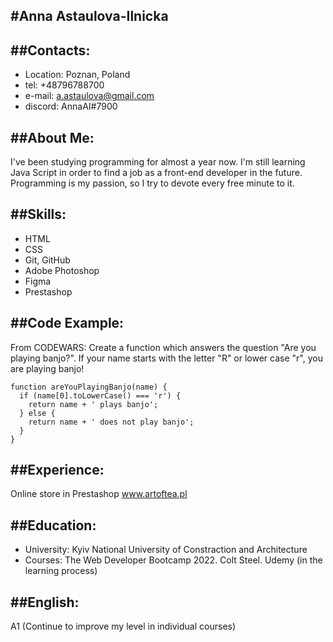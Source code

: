 #**Anna Astaulova-Ilnicka**
---

##Contacts:
---
- Location: Poznan, Poland
- tel: +48796788700
- e-mail: a.astaulova@gmail.com
- discord: AnnaAI#7900

##About Me:
---
I've been studying programming for almost a year now. I'm still learning Java Script in order to find a job as a front-end developer in the future. Programming is my passion, so I try to devote every free minute to it.

##Skills:
---
- HTML
- CSS
- Git, GitHub
- Adobe Photoshop
- Figma
- Prestashop

##Code Example:
---
From CODEWARS:
Create a function which answers the question "Are you playing banjo?".
If your name starts with the letter "R" or lower case "r", you are playing banjo!
```
function areYouPlayingBanjo(name) {
  if (name[0].toLowerCase() === 'r') {
    return name + ' plays banjo';
  } else {
    return name + ' does not play banjo';
  }
}
```
##Experience:
---
Online store in Prestashop www.artoftea.pl

##Education:
---
- University: Kyiv National University of Constraction and Architecture
- Courses: The Web Developer Bootcamp 2022. Colt Steel. Udemy (in the learning process)

##English:
---
A1 (Continue to improve my level in individual courses)
